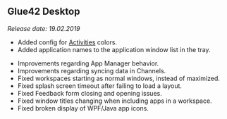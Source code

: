 ## Glue42 Desktop

*Release date: 19.02.2019*

<glue42 name="addClass" class="newFeatures" element="p" text="New Features">

- Added config for [Activities](../../../glue42-concepts/data-sharing-between-apps/activities/overview/index.html) colors.
- Added application names to the application window list in the tray.

<glue42 name="addClass" class="bugFixes" element="p" text="Improvements and Bug Fixes"> 

- Improvements regarding App Manager behavior.
- Improvements regarding syncing data in Channels.
- Fixed workspaces starting as normal windows, instead of maximized.
- Fixed splash screen timeout after failing to load a layout.
- Fixed Feedback form closing and opening issues.
- Fixed window titles changing when including apps in a workspace.
- Fixed broken display of WPF/Java app icons. 